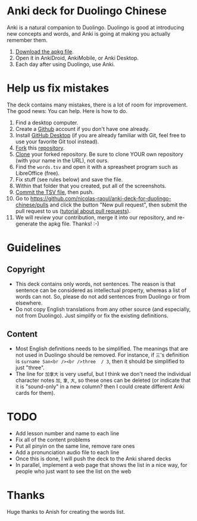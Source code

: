 # Anki deck for Duolingo Chinese

Anki is a natural companion to Duolingo. Duolingo is good at introducing new concepts and words, and Anki is going at making you actually remember them.

1. [Download the apkg file](https://github.com/nicolas-raoul/anki-deck-for-duolingo-chinese/blob/master/Chinese%20Duolingo%20for%20English%20speakers.apkg).
2. Open it in AnkiDroid, AnkiMobile, or Anki Desktop.
3. Each day after using Duolingo, use Anki.

# Help us fix mistakes

The deck contains many mistakes, there is a lot of room for improvement. The good news: You can help. Here is how to do.

1. Find a desktop computer.
2. Create a [Github](https://github.com) account if you don't have one already.
3. Install [GitHub Desktop](https://desktop.github.com/) (if you are already familiar with Git, feel free to use your favorite Git tool instead).
4. [Fork](https://help.github.com/articles/fork-a-repo/) this [repository](https://github.com/nicolas-raoul/anki-deck-for-duolingo-chinese).
5. [Clone](https://help.github.com/articles/cloning-a-repository/#cloning-a-repository-to-github-desktop) your forked repository. Be sure to clone YOUR own repository (with your name in the URL), not ours.
6. Find the `words.tsv` and open it with a spreasheet program such as LibreOffice (free).
7. Fix stuff (see rules below) and save the file.
8. Within that folder that you created, put all of the screenshots.
9. [Commit the TSV file](https://help.github.com/desktop/guides/contributing-to-projects/committing-and-reviewing-changes-to-your-project/#2-selecting-changes-to-include-in-a-commit), then push.
10. Go to https://github.com/nicolas-raoul/anki-deck-for-duolingo-chinese/pulls and click the button "New pull request", then submit the pull request to us ([tutorial about pull requests](https://help.github.com/articles/creating-a-pull-request-from-a-fork/)).
11. We will review your contribution, merge it into our repository, and re-generate the apkg file. Thanks! :-)

# Guidelines

## Copyright

- This deck contains only words, not sentences. The reason is that sentence can be considered as intellectual property, whereas a list of words can not. So, please do not add sentences from Duolingo or from elsewhere.
- Do not copy English translations from any other source (and especially, not from Duolingo). Just simplify or fix the existing definitions.

## Content

- Most English definitions needs to be simplified. The meanings that are not used in Duolingo should be removed. For instance, if `三`'s definition is `surname San<br /><br />three  / 3`, then it should be simplified to just "three".
- The line for `加拿大` is very useful, but I think we don't need the individual character notes `加`, `拿`, `大`, so these ones can be deleted (or indicate that it is "sound-only" in a new column? then I could create different Anki cards for them).

# TODO

- Add lesson number and name to each line
- Fix all of the content problems
- Put all pinyin on the same line, remove rare ones
- Add a pronunciation audio file to each line
- Once this is done, I will push the deck to the Anki shared decks
- In parallel, implement a web page that shows the list in a nice way, for people who just want to see the list on the web

# Thanks

Huge thanks to Anish for creating the words list.
